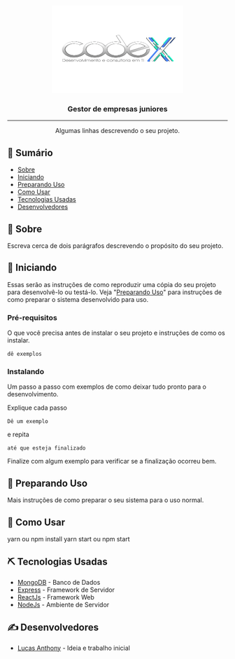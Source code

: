 <p align="center">
  <a href="" rel="noopener">
  <img width=300px height=200px src="./src/assets/logo.png" alt="Logo do Projeto"></a>
</p>

<h3 align="center">Gestor de empresas juniores</h3>

---

<p align="center"> Algumas linhas descrevendo o seu projeto.
    <br>
</p>

## 📝 Sumário

- [Sobre](#sobre)
- [Iniciando](#inicio)
- [Preparando Uso](#preparando)
- [Como Usar](#como-usar)
- [Tecnologias Usadas](#tecnologias-usadas)
- [Desenvolvedores](#desenvolvedores)

## 🧐 Sobre <a name = "sobre"></a>

Escreva cerca de dois parágrafos descrevendo o propósito do seu projeto.

## 🏁 Iniciando <a name = "inicio"></a>

Essas serão as instruções de como reproduzir uma cópia do seu projeto para desenvolvê-lo ou testá-lo. Veja "[Preparando Uso](#preparando)" para instruções de como preparar o sistema desenvolvido para uso.

### Pré-requisitos

O que você precisa antes de instalar o seu projeto e instruções de como os instalar.

```
dê exemplos
```

### Instalando

Um passo a passo com exemplos de como deixar tudo pronto para o desenvolvimento.

Explique cada passo

```
Dê um exemplo
```

e repita

```
até que esteja finalizado
```

Finalize com algum exemplo para verificar se a finalização ocorreu bem.

## 🚀 Preparando Uso <a name = "preparando"></a>

Mais instruções de como preparar o seu sistema para o uso normal.

## 🎈 Como Usar <a name="como-usar"></a>

yarn ou npm install
yarn start ou npm start

## ⛏️ Tecnologias Usadas <a name = "tecnologias-usadas"></a>

- [MongoDB](https://www.mongodb.com/) - Banco de Dados
- [Express](https://expressjs.com/) - Framework de Servidor
- [ReactJs](https://vuejs.org/) - Framework Web
- [NodeJs](https://nodejs.org/en/) - Ambiente de Servidor

## ✍️ Desenvolvedores <a name = "desenvolvedores"></a>

- [Lucas Anthony](https://github.com/lucasanthony) - Ideia e trabalho inicial
